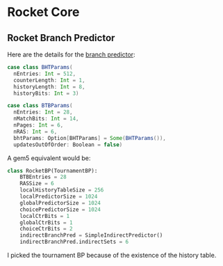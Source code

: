 # Rocket Core

## Rocket Branch Predictor

Here are the details for the [branch predictor](https://github.com/chipsalliance/rocket-chip/blob/master/src/main/scala/rocket/BTB.scala):

``` scala
case class BHTParams(
  nEntries: Int = 512,
  counterLength: Int = 1,
  historyLength: Int = 8,
  historyBits: Int = 3)

case class BTBParams(
  nEntries: Int = 28,
  nMatchBits: Int = 14,
  nPages: Int = 6,
  nRAS: Int = 6,
  bhtParams: Option[BHTParams] = Some(BHTParams()),
  updatesOutOfOrder: Boolean = false)
```

A gem5 equivalent would be:

``` python
class RocketBP(TournamentBP):
    BTBEntries = 28
    RASSize = 6
    localHistoryTableSize = 256
    localPredictorSize = 1024
    globalPredictorSize = 1024
    choicePredictorSize = 1024
    localCtrBits = 1
    globalCtrBits = 1
    choiceCtrBits = 2
    indirectBranchPred = SimpleIndirectPredictor()
    indirectBranchPred.indirectSets = 6
```

I picked the tournament BP because of the existence of the history table.
